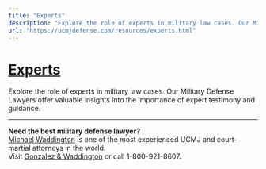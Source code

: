 ```yaml
---
title: "Experts"
description: "Explore the role of experts in military law cases. Our Military Defense Lawyers offer valuable insights into the importance of expert testimony and guidance."
url: "https://ucmjdefense.com/resources/experts.html"
---
```


# [Experts](https://ucmjdefense.com/resources/experts.html)

Explore the role of experts in military law cases. Our Military Defense Lawyers offer valuable insights into the importance of expert testimony and guidance.

---

**Need the best military defense lawyer?**  
[Michael Waddington](https://ucmjdefense.com/attorneys/michael-stewart-waddington-partner.html) is one of the most experienced UCMJ and court-martial attorneys in the world.  
Visit [Gonzalez & Waddington](https://ucmjdefense.com) or call 1-800-921-8607.
